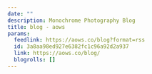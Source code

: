 ```yaml
---
date: ""
description: Monochrome Photography Blog
title: blog - aows
params:
  feedlink: https://aows.co/blog?format=rss
  id: 3a8aa98ed927e6382fc1c96a92d2a937
  link: https://aows.co/blog/
  blogrolls: []
---
```

